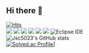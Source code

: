## Hi there 👋

[![Hits](https://hits.seeyoufarm.com/api/count/incr/badge.svg?url=https%3A%2F%2Fgithub.com%2Fjsc5023&count_bg=%2379C83D&title_bg=%23555555&icon=&icon_color=%23E7E7E7&title=hits&edge_flat=false)](https://hits.seeyoufarm.com)
<br/>
![](https://img.shields.io/badge/Spring-007396?style=flat&logo=spring&logoColor=white")
![](https://img.shields.io/badge/.net-512BD4?style=flat&logo=dotnet&logoColor=white")
![](https://img.shields.io/badge/gitkraken-000000?style=flat&logo=gitkraken&logoColor=white")
![](https://img.shields.io/badge/Intellij-000000?style=flat&logo=intellijidea&logoColor=white")
![](https://img.shields.io/badge/Mysql-000000?style=flat&logo=mysql&logoColor=white")
![](https://img.shields.io/badge/postgresql-000000?style=flat&logo=postgresql&logoColor=white")
![Eclipse IDE](https://img.shields.io/badge/Eclipse%20IDE-2C2255.svg?&style=flat&logo=Eclipse%20IDE&logoColor=white)
<br/>
![Jsc5023's GitHub stats](https://github-readme-stats.vercel.app/api?username=jsc5023&show_icons=true&theme=dark)
<br/>
[![Solved.ac Profile](http://mazassumnida.wtf/api/v2/generate_badge?boj=kiu5121)](https://solved.ac/kiu5121/)]




<!--
**jsc5023/jsc5023** is a ✨ _special_ ✨ repository because its `README.md` (this file) appears on your GitHub profile.

Here are some ideas to get you started:

- 🔭 I’m currently working on ...
- 🌱 I’m currently learning ...
- 👯 I’m looking to collaborate on ...
- 🤔 I’m looking for help with ...
- 💬 Ask me about ...
- 📫 How to reach me: ...
- 😄 Pronouns: ...
- ⚡ Fun fact: ...
-->
